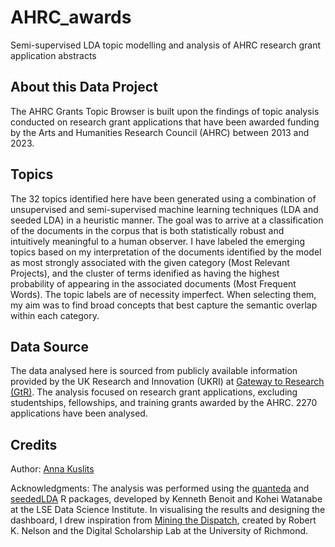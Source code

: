 # AHRC_awards
Semi-supervised LDA topic modelling and analysis of AHRC research grant application abstracts
## About this Data Project

The AHRC Grants Topic Browser is built upon the findings of topic analysis conducted on research grant applications that have been awarded funding by the Arts and Humanities Research Council (AHRC) between 2013 and 2023.
        
## Topics

The 32 topics identified here have been generated using a combination of unsupervised and semi-supervised machine learning techniques (LDA and seeded LDA) in a heuristic manner. The goal was to arrive at a classification of the documents in the corpus that is both statistically robust and intuitively meaningful to a human observer. I have labeled the emerging topics based on my interpretation of the documents identified by the model as most strongly associated with the given category (Most Relevant Projects), and the cluster of terms idenified as having the highest probability of appearing in the associated documents (Most Frequent Words). The topic labels are of necessity imperfect. When selecting them, my aim was to find broad concepts that best capture the semantic overlap within each category.
        
## Data Source

The data analysed here is sourced from publicly available information provided by the UK Research and Innovation (UKRI) at <a href=https://gtr.ukri.org/>Gateway to Research (GtR)</a>. The analysis focused on research grant applications, excluding studentships, fellowships, and training grants awarded by the AHRC. 2270 applications have been analysed.
        
## Credits

Author: <a href=https://github.com/kuslitsanna>Anna Kuslits</a>
      

Acknowledgments: The analysis was performed using the <a href=http://quanteda.io/>quanteda</a> and <a href=https://koheiw.github.io/seededlda/>seededLDA</a> R packages, developed by Kenneth Benoit and Kohei Watanabe at the LSE Data Science Institute. In visualising the results and designing the dashboard, I drew inspiration from <a href=https://dsl.richmond.edu/dispatch/introduction>Mining the Dispatch</a>, created by Robert K. Nelson and the Digital Scholarship Lab at the University of Richmond.
